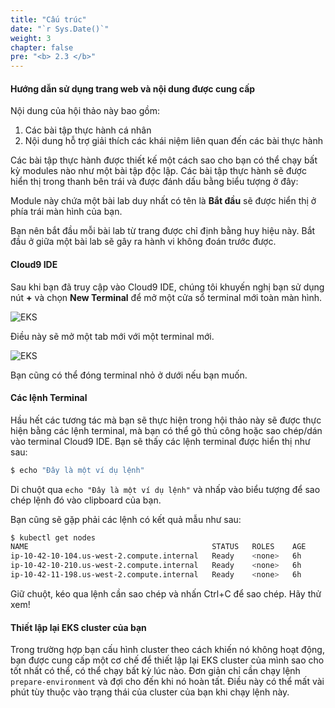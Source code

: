 ```yaml
---
title: "Cấu trúc"
date: "`r Sys.Date()`"
weight: 3
chapter: false
pre: "<b> 2.3 </b>"
---
```


#### Hướng dẫn sử dụng trang web và nội dung được cung cấp

Nội dung của hội thảo này bao gồm:

1. Các bài tập thực hành cá nhân
2. Nội dung hỗ trợ giải thích các khái niệm liên quan đến các bài thực hành

Các bài tập thực hành được thiết kế một cách sao cho bạn có thể chạy bất kỳ modules nào như một bài tập độc lập. Các bài tập thực hành sẽ được hiển thị trong thanh bên trái và được đánh dấu bằng biểu tượng ở đây:

Module này chứa một bài lab duy nhất có tên là **Bắt đầu** sẽ được hiển thị ở phía trái màn hình của bạn.

Bạn nên bắt đầu mỗi bài lab từ trang được chỉ định bằng huy hiệu này. Bắt đầu ở giữa một bài lab sẽ gây ra hành vi không đoán trước được.

#### Cloud9 IDE

Sau khi bạn đã truy cập vào Cloud9 IDE, chúng tôi khuyến nghị bạn sử dụng nút **+** và chọn **New Terminal** để mở một cửa sổ terminal mới toàn màn hình.

![EKS](/images/1/00013.png?featherlight=false&width=90pc)


Điều này sẽ mở một tab mới với một terminal mới.

![EKS](/images/1/00014.png?featherlight=false&width=90pc)

Bạn cũng có thể đóng terminal nhỏ ở dưới nếu bạn muốn.

#### Các lệnh Terminal

Hầu hết các tương tác mà bạn sẽ thực hiện trong hội thảo này sẽ được thực hiện bằng các lệnh terminal, mà bạn có thể gõ thủ công hoặc sao chép/dán vào terminal Cloud9 IDE. Bạn sẽ thấy các lệnh terminal được hiển thị như sau:

```bash test=false
$ echo "Đây là một ví dụ lệnh"
```

Di chuột qua `echo "Đây là một ví dụ lệnh"` và nhấp vào biểu tượng để sao chép lệnh đó vào clipboard của bạn.

Bạn cũng sẽ gặp phải các lệnh có kết quả mẫu như sau:

```bash test=false
$ kubectl get nodes
NAME                                         STATUS   ROLES    AGE     VERSION
ip-10-42-10-104.us-west-2.compute.internal   Ready    <none>   6h      vVAR::KUBERNETES_NODE_VERSION
ip-10-42-10-210.us-west-2.compute.internal   Ready    <none>   6h      vVAR::KUBERNETES_NODE_VERSION
ip-10-42-11-198.us-west-2.compute.internal   Ready    <none>   6h      vVAR::KUBERNETES_NODE_VERSION
```

Giữ chuột, kéo qua lệnh cần sao chép và nhấn Ctrl+C để sao chép. Hãy thử xem!

#### Thiết lập lại EKS cluster của bạn

Trong trường hợp bạn cấu hình cluster theo cách khiến nó không hoạt động, bạn được cung cấp một cơ chế để thiết lập lại EKS cluster của mình sao cho tốt nhất có thể, có thể chạy bất kỳ lúc nào. Đơn giản chỉ cần chạy lệnh `prepare-environment` và đợi cho đến khi nó hoàn tất. Điều này có thể mất vài phút tùy thuộc vào trạng thái của cluster của bạn khi chạy lệnh này.
